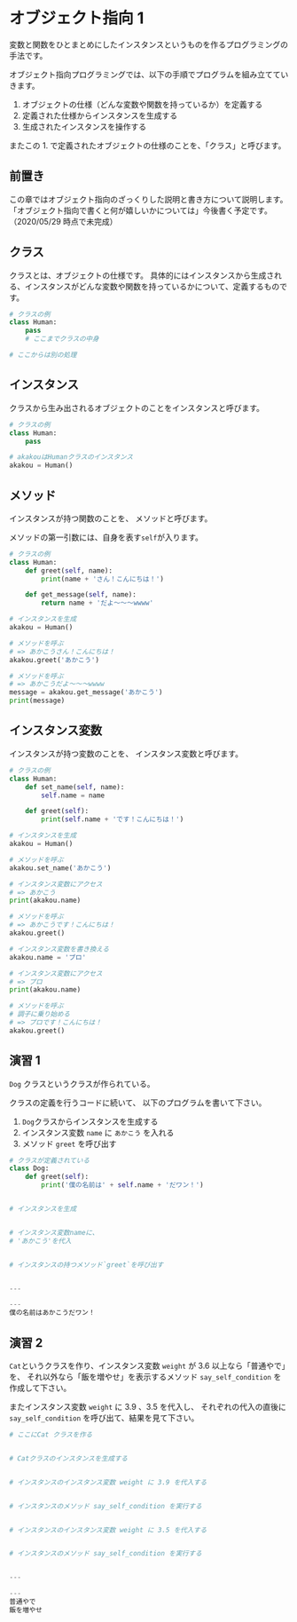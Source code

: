 # オブジェクト指向 1

変数と関数をひとまとめにしたインスタンスというものを作るプログラミングの手法です。

オブジェクト指向プログラミングでは、以下の手順でプログラムを組み立てていきます。

1. オブジェクトの仕様（どんな変数や関数を持っているか）を定義する
2. 定義された仕様からインスタンスを生成する
3. 生成されたインスタンスを操作する

またこの 1. で定義されたオブジェクトの仕様のことを、「クラス」と呼びます。

## 前置き

この章ではオブジェクト指向のざっくりした説明と書き方について説明します。
「オブジェクト指向で書くと何が嬉しいかについては」今後書く予定です。（2020/05/29 時点で未完成）

## クラス

クラスとは、オブジェクトの仕様です。
具体的にはインスタンスから生成される、インスタンスがどんな変数や関数を持っているかについて、定義するものです。

```py
# クラスの例
class Human:
    pass
    # ここまでクラスの中身

# ここからは別の処理
```

## インスタンス

クラスから生み出されるオブジェクトのことをインスタンスと呼びます。

```py
# クラスの例
class Human:
    pass

# akakouはHumanクラスのインスタンス
akakou = Human()
```

## メソッド

インスタンスが持つ関数のことを、
メソッドと呼びます。

メソッドの第一引数には、自身を表す`self`が入ります。

```py
# クラスの例
class Human:
    def greet(self, name):
        print(name + 'さん！こんにちは！')

    def get_message(self, name):
        return name + 'だよ〜〜〜wwww'

# インスタンスを生成
akakou = Human()

# メソッドを呼ぶ
# => あかこうさん！こんにちは！
akakou.greet('あかこう')

# メソッドを呼ぶ
# => あかこうだよ〜〜〜wwww
message = akakou.get_message('あかこう')
print(message)

```

## インスタンス変数

インスタンスが持つ変数のことを、
インスタンス変数と呼びます。

```py
# クラスの例
class Human:
    def set_name(self, name):
        self.name = name

    def greet(self):
        print(self.name + 'です！こんにちは！')

# インスタンスを生成
akakou = Human()

# メソッドを呼ぶ
akakou.set_name('あかこう')

# インスタンス変数にアクセス
# => あかこう
print(akakou.name)

# メソッドを呼ぶ
# => あかこうです！こんにちは！
akakou.greet()

# インスタンス変数を書き換える
akakou.name = 'プロ'

# インスタンス変数にアクセス
# => プロ
print(akakou.name)

# メソッドを呼ぶ
# 調子に乗り始める
# => プロです！こんにちは！
akakou.greet()
```

## 演習 1

`Dog` クラスというクラスが作られている。

クラスの定義を行うコードに続いて、
以下のプログラムを書いて下さい。

1. `Dog`クラスからインスタンスを生成する
2. インスタンス変数 `name` に `あかこう` を入れる
3. メソッド `greet` を呼び出す

```py
# クラスが定義されている
class Dog:
    def greet(self):
        print('僕の名前は' + self.name + 'だワン！')


# インスタンスを生成


# インスタンス変数nameに、
# 'あかこう'を代入


# インスタンスの持つメソッド`greet`を呼び出す


---

---
僕の名前はあかこうだワン！
```

## 演習 2

`Cat`というクラスを作り、インスタンス変数 `weight` が 3.6 以上なら「普通やで」を、
それ以外なら「飯を増やせ」を表示するメソッド `say_self_condition` を作成して下さい。

またインスタンス変数 `weight` に 3.9 、3.5 を代入し、
それぞれの代入の直後に `say_self_condition` を呼び出て、結果を見て下さい。

```py
# ここにCat クラスを作る


# Catクラスのインスタンスを生成する


# インスタンスのインスタンス変数 weight に 3.9 を代入する


# インスタンスのメソッド say_self_condition を実行する


# インスタンスのインスタンス変数 weight に 3.5 を代入する


# インスタンスのメソッド say_self_condition を実行する


---

---
普通やで
飯を増やせ
```
